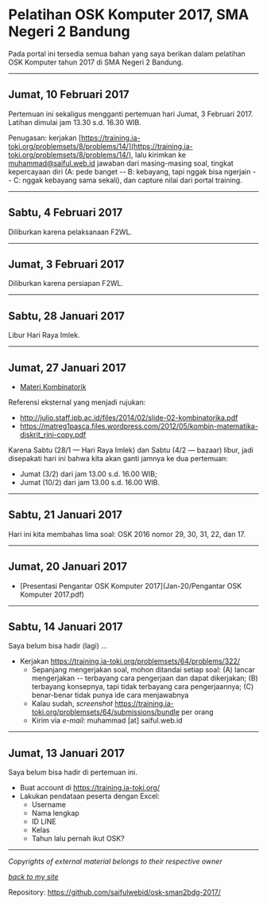 # Pelatihan OSK Komputer 2017, SMA Negeri 2 Bandung

Pada portal ini tersedia semua bahan yang saya berikan dalam pelatihan OSK Komputer tahun 2017 di SMA Negeri 2 Bandung.

---

## Jumat, 10 Februari 2017

Pertemuan ini sekaligus mengganti pertemuan hari Jumat, 3 Februari 2017. Latihan dimulai jam 13.30 s.d. 16.30 WIB.

Penugasan: kerjakan [https://training.ia-toki.org/problemsets/8/problems/14/](https://training.ia-toki.org/problemsets/8/problems/14/), lalu kirimkan ke [muhammad@saiful.web.id](mailto:muhammad@saiful.web.id) jawaban dari masing-masing soal, tingkat kepercayaan diri (A: pede banget -- B: kebayang, tapi nggak bisa ngerjain -- C: nggak kebayang sama sekali), dan capture nilai dari portal training.

---

## Sabtu, 4 Februari 2017

Diliburkan karena pelaksanaan F2WL.

---

## Jumat, 3 Februari 2017

Diliburkan karena persiapan F2WL.

---

## Sabtu, 28 Januari 2017

Libur Hari Raya Imlek.

---

## Jumat, 27 Januari 2017

* [Materi Kombinatorik](Jan-27/Kombinatorik.pdf)

Referensi eksternal yang menjadi rujukan:

* http://julio.staff.ipb.ac.id/files/2014/02/slide-02-kombinatorika.pdf
* https://matreg1pasca.files.wordpress.com/2012/05/kombin-matematika-diskrit_rini-copy.pdf

Karena Sabtu (28/1 &mdash; Hari Raya Imlek) dan Sabtu (4/2 &mdash; bazaar) libur, jadi disepakati hari ini bahwa kita akan ganti jamnya ke dua pertemuan:

* Jumat (3/2) dari jam 13.00 s.d. 16.00 WIB;
* Jumat (10/2) dari jam 13.00 s.d. 16.00 WIB.

---

## Sabtu, 21 Januari 2017

Hari ini kita membahas lima soal: OSK 2016 nomor 29, 30, 31, 22, dan 17.

---

## Jumat, 20 Januari 2017

* [Presentasi Pengantar OSK Komputer 2017](Jan-20/Pengantar OSK Komputer 2017.pdf)

---

## Sabtu, 14 Januari 2017

Saya belum bisa hadir (lagi) ...

* Kerjakan https://training.ia-toki.org/problemsets/64/problems/322/
  * Sepanjang mengerjakan soal, mohon ditandai setiap soal: (A) lancar mengerjakan -- terbayang cara pengerjaan dan dapat dikerjakan; (B) terbayang konsepnya, tapi tidak terbayang cara pengerjaannya; (C) benar-benar tidak punya ide cara menjawabnya
  * Kalau sudah, _screenshot_ https://training.ia-toki.org/problemsets/64/submissions/bundle per orang
  * Kirim via _e-mail_: muhammad [at] saiful.web.id

---

## Jumat, 13 Januari 2017

Saya belum bisa hadir di pertemuan ini.

* Buat account di https://training.ia-toki.org/
* Lakukan pendataan peserta dengan Excel:
  * Username
  * Nama lengkap
  * ID LINE
  * Kelas
  * Tahun lalu pernah ikut OSK?

---

_Copyrights of external material belongs to their respective owner_

_[back to my site](https://saiful.web.id/)_

Repository: https://github.com/saifulwebid/osk-sman2bdg-2017/

